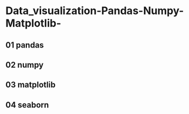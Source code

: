 # Data_visualization-Pandas-Numpy-Matplotlib-


## 01 pandas
## 02 numpy
## 03 matplotlib
## 04 seaborn
